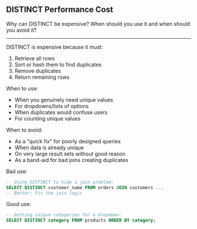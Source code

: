 ## DISTINCT Performance Cost

Why can DISTINCT be expensive? When should you use it and when should you avoid it?

---

DISTINCT is expensive because it must:
1. Retrieve all rows
2. Sort or hash them to find duplicates
3. Remove duplicates
4. Return remaining rows

When to use:
- When you genuinely need unique values
- For dropdowns/lists of options
- When duplicates would confuse users
- For counting unique values

When to avoid:
- As a "quick fix" for poorly designed queries
- When data is already unique
- On very large result sets without good reason
- As a band-aid for bad joins creating duplicates

Bad use:
```sql
-- Using DISTINCT to hide a join problem:
SELECT DISTINCT customer_name FROM orders JOIN customers ...
-- Better: Fix the join logic
```

Good use:
```sql
-- Getting unique categories for a dropdown:
SELECT DISTINCT category FROM products ORDER BY category;
```

